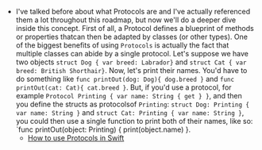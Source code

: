 - I've talked before about what Protocols are and I've actually referenced them a lot throughout this roadmap, but now we'll do a deeper dive inside this concept. First of all, a Protocol defines a blueprint of methods or properties thatcan then be adapted by classes (or other types). One of the biggest benefits of using `Protocols` is actually the fact that multiple classes can abide by a single protocol. Let's suppose we have two objects `struct Dog { var breed: Labrador}` and `struct Cat { var breed: British Shorthair}`. Now, let's print their names. You'd have to do something like `func printOut(dog: Dog){ dog.breed }` and `func printOut(cat: Cat){ cat.breed }`. But, if you'd use a protocol, for example `Protocol Printing { var name: String { get } }`, and then you define the structs as protocolsof `Printing`: `struct Dog: Printing { var name: String }` and `struct Cat: Printing { var name: String }`, you could then use a single function to print both of their names, like so: `func printOut(object: Printing) { print(object.name) }.
	- [How to use Protocols in Swift](https://youtu.be/0gM1wmW1Xvc?si=bGHXVvmuGFLk40vc)